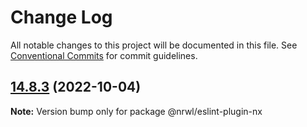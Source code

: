 # Change Log

All notable changes to this project will be documented in this file.
See [Conventional Commits](https://conventionalcommits.org) for commit guidelines.

## [14.8.3](https://github.com/nrwl/nx/compare/14.8.2...14.8.3) (2022-10-04)

**Note:** Version bump only for package @nrwl/eslint-plugin-nx
